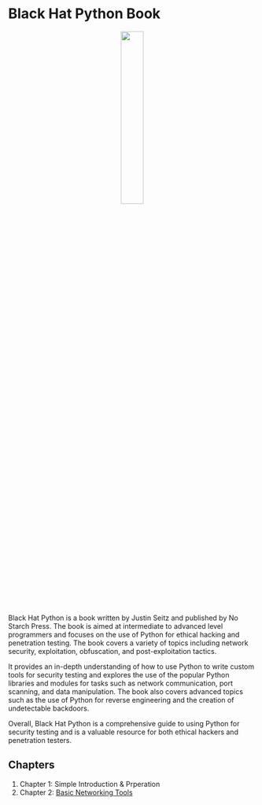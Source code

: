 # Black Hat Python Book

<p align="center" width="100%">
    <img width="30%"src="https://m.media-amazon.com/images/I/91yDOwYAnWS.jpg"> 
</p>

Black Hat Python is a book written by Justin Seitz and published by No Starch Press. The book is aimed at intermediate to advanced level programmers and focuses on the use of Python for ethical hacking and penetration testing. The book covers a variety of topics including network security, exploitation, obfuscation, and post-exploitation tactics.

It provides an in-depth understanding of how to use Python to write custom tools for security testing and explores the use of the popular Python libraries and modules for tasks such as network communication, port scanning, and data manipulation. The book also covers advanced topics such as the use of Python for reverse engineering and the creation of undetectable backdoors.

Overall, Black Hat Python is a comprehensive guide to using Python for security testing and is a valuable resource for both ethical hackers and penetration testers.

## Chapters
1. Chapter 1: Simple Introduction & Prperation
2. Chapter 2: <a href="https://github.com/GhnimiWael/OSEP/tree/main/Programming%20languages/Python/Black%20Hat%20Python/Chapter%202">Basic Networking Tools </a>
